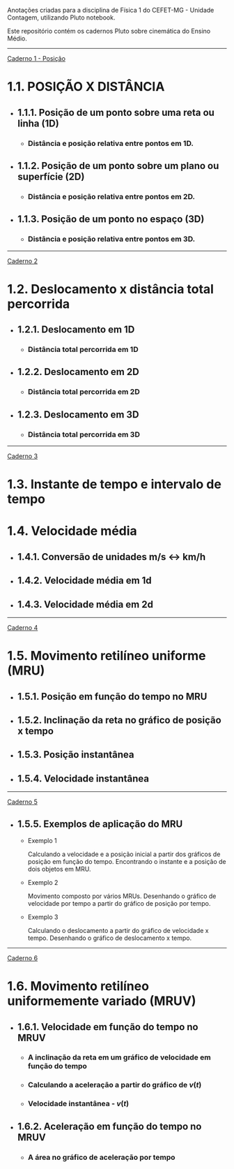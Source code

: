 Anotações criadas para a disciplina de Física 1 do CEFET-MG - Unidade Contagem, utilizando Pluto notebook.

Este repositório contém os cadernos Pluto sobre cinemática do Ensino Médio.

---
[Caderno 1 - Posição](1_posicao.jl)
# 1.1. POSIÇÃO X DISTÂNCIA

- ## 1.1.1. Posição de um ponto sobre uma reta ou linha (1D)
    * ### Distância e posição relativa entre pontos em 1D.

- ## 1.1.2. Posição de um ponto sobre um plano ou superfície (2D)

    * ### Distância e posição relativa entre pontos em 2D.

- ## 1.1.3. Posição de um ponto no espaço (3D)

    * ### Distância e posição relativa entre pontos em 3D.
---
[Caderno 2](2_deslocamento.jl)
# 1.2. Deslocamento x distância total percorrida

- ## 1.2.1. Deslocamento em 1D

    * ### Distância total percorrida em 1D

- ## 1.2.2. Deslocamento em 2D

    * ### Distância total percorrida em 2D

- ## 1.2.3. Deslocamento em 3D

    * ### Distância total percorrida em 3D

---
[Caderno 3](3_velocidade_media.jl)

# 1.3. Instante de tempo e intervalo de tempo

# 1.4. Velocidade média

- ## 1.4.1. Conversão de unidades m/s <-> km/h

- ## 1.4.2. Velocidade média em 1d

- ## 1.4.3. Velocidade média em 2d
---
[Caderno 4](4_MRU.jl)

# 1.5. Movimento retilíneo uniforme (MRU)

- ## 1.5.1. Posição em função do tempo no MRU

- ## 1.5.2. Inclinação da reta no gráfico de posição x tempo

- ## 1.5.3. Posição instantânea

- ## 1.5.4. Velocidade instantânea
---
[Caderno 5](5_MRU_exemplos.jl)

- ## 1.5.5. Exemplos de aplicação do MRU
    * Exemplo 1
    
        Calculando a velocidade e a posição inicial a partir dos gráficos de posição em função do tempo. Encontrando o instante e a posição de dois objetos em MRU.

    * Exemplo 2

        Movimento composto por vários MRUs. Desenhando o gráfico de velocidade por tempo a partir do gráfico de posição por tempo.

    * Exemplo 3

        Calculando o deslocamento a partir do gráfico de velocidade x tempo. Desenhando o gráfico de deslocamento x tempo.
---
[Caderno 6](6_MRUV_1.jl)

# 1.6. Movimento retilíneo uniformemente variado (MRUV)

- ## 1.6.1. Velocidade em função do tempo no MRUV
    * ### A inclinação da reta em um gráfico de velocidade em função do tempo
    * ### Calculando a aceleração a partir do gráfico de $v(t)$
    * ### Velocidade instantânea - $v(t)$

- ## 1.6.2. Aceleração em função do tempo no MRUV
    * ### A área no gráfico de aceleração por tempo